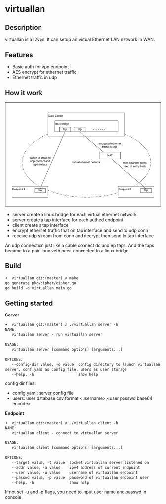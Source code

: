 # virtuallan
## Description
virtuallan is a l2vpn. It can setup an virtual Ethernet LAN network in WAN.

## Features
* Basic auth for vpn endpoint
* AES encrypt for ethernet traffic
* Ethernet traffic in udp

## How it work
![architecture](./docs/statics/architecture.png)
* server create a linux bridge for each virtual ethernet network
* server create a tap interface for each authed endpoint
* client create a tap interface
* encrypt ethernet traffic that on tap interface and send to udp conn
* receive udp stream from conn and decrypt then send to tap interface

An udp connection just like a cable connect dc and ep taps. And the taps became to a pair linux veth peer, connected to a linux bridge.

## Build

```
➜  virtuallan git:(master) ✗ make
go generate pkg/cipher/cipher.go
go build -o virtuallan main.go
```

## Getting started

**Server**
```
➜  virtuallan git:(master) ✗ ./virtuallan server -h
NAME:
   virtuallan server - run virtuallan server

USAGE:
   virtuallan server [command options] [arguments...]

OPTIONS:
   --config-dir value, -d value  config directory to launch virtuallan server, conf.yaml as config file, users as user storage
   --help, -h                    show help
```

config dir files:
* config.yaml: server config file
* users: user database csv format \<username>,\<user passwd base64 encode>

**Endpoint**
```
➜  virtuallan git:(master) ✗ ./virtuallan client -h
NAME:
   virtuallan client - connect to virtuallan server

USAGE:
   virtuallan client [command options] [arguments...]

OPTIONS:
   --target value, -t value  socket virtuallan server listened on
   --addr value, -a value    ipv4 address of current endpoint
   --user value, -u value    username of virtuallan endpoint
   --passwd value, -p value  password of virtuallan endpoint user
   --help, -h                show help
```

If not set -u and -p flags, you need to input user name and passwd in console